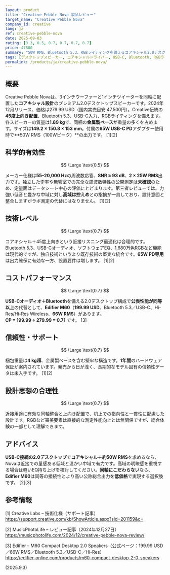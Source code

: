 ```yaml
---
layout: product
title: "Creative Pebble Nova 製品レビュー"
target_name: "Creative Pebble Nova"
company_id: creative
lang: ja
ref: creative-pebble-nova
date: 2025-09-03
rating: [3.3, 0.5, 0.7, 0.7, 0.7, 0.7]
price: 47500
summary: "50W RMS、Bluetooth 5.3、RGBライティングを備えるコアキシャル2.0デスクトップスピーカー。"
tags: [デスクトップスピーカー, コアキシャルドライバー, USB-C, Bluetooth, RGBライティング]
permalink: /products/ja/creative-pebble-nova/
---
```


## 概要

Creative Pebble Novaは、3インチウーファーと1インチツイーターを同軸に配置した**コアキシャル設計**のプレミアム2.0デスクトップスピーカーです。2024年12月リリース、価格は279.99 USD（国内実売目安 47,500円）。Creative伝統の**45度上向き配置**、Bluetooth 5.3、USB-C入力、RGBライティングを備えます。各スピーカーの質量は**1.89 kg**で、同梱の**金属製ベース**が重量の多くを占めます。サイズは**149.2 × 150.8 × 153 mm**。付属の**65W USB-C PD**アダプター使用時で**50W RMS（100Wピーク）**の出力です。 [1][2]

## 科学的有効性

$$ \Large \text{0.5} $$

メーカー仕様は**55–20,000 Hz**の周波数応答、**SNR ≥ 93 dB**、**2 × 25W RMS**出力です。独立した歪率や無響室での完全な周波数特性の公開測定は**未確認**のため、定量面はデータシート中心の評価にとどまります。第三者レビューでは、力強い低音と豊かな中域に対し**高域は控えめ**との指摘が一貫しており、設計意図と整合しますがラボ測定の代替にはなりません。 [1][2]

## 技術レベル

$$ \Large \text{0.7} $$

コアキシャル＋45度上向きという近接リスニング最適化は合理的です。Bluetooth 5.3、USB-Cオーディオ、ソフトウェアEQ、1,680万色RGBなど機能は現代的ですが、独自技術というより既存技術の堅実な統合です。**65W PD専用**は出力確保に有効な一方、設置要件は増します。 [1][2]

## コストパフォーマンス

$$ \Large \text{0.7} $$

**USB-Cオーディオ＋Bluetooth**を備える2.0デスクトップ構成で**公表性能が同等以上**の代替として、**Edifier M60**（**199.99 USD**、Bluetooth 5.3／USB-C、Hi-Res/Hi-Res Wireless、**66W RMS**）があります。  
**CP = 199.99 ÷ 279.99 = 0.71** です。 [3]

## 信頼性・サポート

$$ \Large \text{0.7} $$

梱包重量は**4 kg超**、金属製ベースを含む堅牢な構造です。**1年間**のハードウェア保証が案内されています。発売から日が浅く、長期的なモデル固有の信頼性データは未入手です。 [1][2]

## 設計思想の合理性

$$ \Large \text{0.7} $$

近接用途に有効な同軸整合と上向き配置で、机上での指向性と一貫性に配慮した設計です。RGBなど審美要素は直接的な測定性能向上とは無関係ですが、総合体験の一部として理解できます。

## アドバイス

**USB-C接続の2.0デスクトップ**で**コアキシャル＋約50W RMS**を求めるなら、Novaは近接での量感ある低域と温かい中域で有力です。高域の明瞭感を重視する場合は軽いEQ持ち上げを検討してください。**同軸にこだわらない**なら、**Edifier M60**は同等の接続性とより高い公称総合出力を**低価格**で実現する選択肢です。 [2][3]

## 参考情報

[1] Creative Labs – 技術仕様（サポート記事）  
https://support.creative.com/kb/ShowArticle.aspx?sid=201159&c=

[2] MusicPhotoLife – レビュー記事（2024年12月27日）  
https://musicphotolife.com/2024/12/creative-pebble-nova-review/

[3] Edifier – M60 Compact Desktop 2.0 Speakers（公式ページ：199.99 USD／66W RMS／Bluetooth 5.3／USB-C／Hi-Res）  
https://edifier-online.com/products/m60-compact-desktop-2-0-speakers


(2025.9.3)